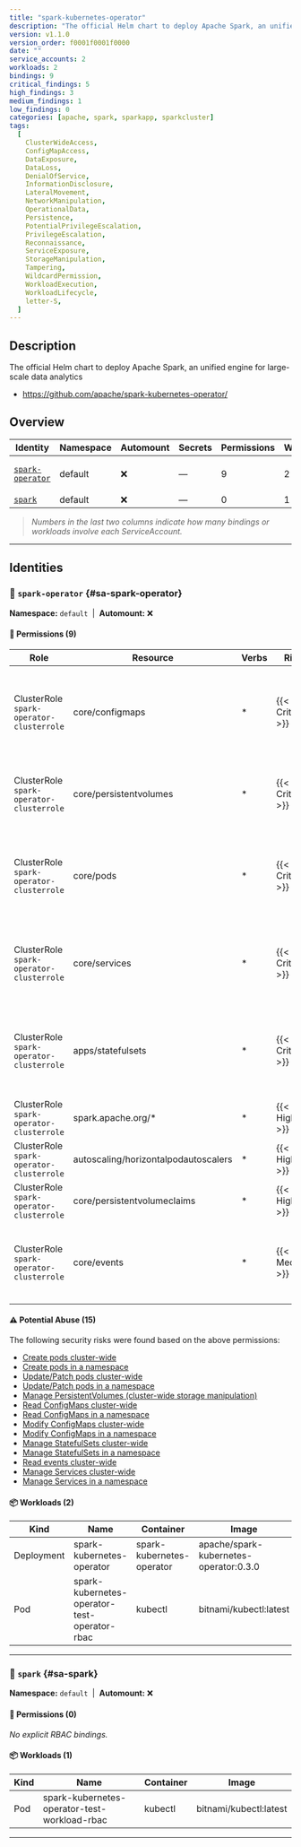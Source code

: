 ```yaml
---
title: "spark-kubernetes-operator"
description: "The official Helm chart to deploy Apache Spark, an unified engine for large-scale data analytics"
version: v1.1.0
version_order: f0001f0001f0000
date: ""
service_accounts: 2
workloads: 2
bindings: 9
critical_findings: 5
high_findings: 3
medium_findings: 1
low_findings: 0
categories: [apache, spark, sparkapp, sparkcluster]
tags:
  [
    ClusterWideAccess,
    ConfigMapAccess,
    DataExposure,
    DataLoss,
    DenialOfService,
    InformationDisclosure,
    LateralMovement,
    NetworkManipulation,
    OperationalData,
    Persistence,
    PotentialPrivilegeEscalation,
    PrivilegeEscalation,
    Reconnaissance,
    ServiceExposure,
    StorageManipulation,
    Tampering,
    WildcardPermission,
    WorkloadExecution,
    WorkloadLifecycle,
    letter-S,
  ]
---
```


## Description

The official Helm chart to deploy Apache Spark, an unified engine for large-scale data analytics

- https://github.com/apache/spark-kubernetes-operator/

## Overview

| Identity                               | Namespace | Automount | Secrets | Permissions | Workloads | Risk                    |
| -------------------------------------- | --------- | --------- | ------- | ----------- | --------- | ----------------------- |
| [`spark-operator`](#sa-spark-operator) | default   | ❌        | —       | 9           | 2         | {{< risk "Critical" >}} |
| [`spark`](#sa-spark)                   | default   | ❌        | —       | 0           | 1         | —                       |

> _Numbers in the last two columns indicate how many bindings or workloads involve each ServiceAccount._

---

## Identities

### 🤖 `spark-operator` {#sa-spark-operator}

**Namespace:** `default`  |  **Automount:** ❌

#### 🔑 Permissions (9)

| Role                                     | Resource                             | Verbs | Risk                  | Tags                                                                                                                                                                              |
| ---------------------------------------- | ------------------------------------ | ----- | --------------------- | --------------------------------------------------------------------------------------------------------------------------------------------------------------------------------- |
| ClusterRole `spark-operator-clusterrole` | core/configmaps                      | \*    | {{< risk Critical >}} | {{< tag "ClusterWideAccess" >}} {{< tag "ConfigMapAccess" >}} {{< tag "DataExposure" >}} {{< tag "InformationDisclosure" >}} {{< tag "PotentialPrivilegeEscalation" >}} (+2 more) |
| ClusterRole `spark-operator-clusterrole` | core/persistentvolumes               | \*    | {{< risk Critical >}} | {{< tag "ClusterWideAccess" >}} {{< tag "DataExposure" >}} {{< tag "DataLoss" >}} {{< tag "DenialOfService" >}} {{< tag "StorageManipulation" >}} (+2 more)                       |
| ClusterRole `spark-operator-clusterrole` | core/pods                            | \*    | {{< risk Critical >}} | {{< tag "ClusterWideAccess" >}} {{< tag "LateralMovement" >}} {{< tag "Persistence" >}} {{< tag "PotentialPrivilegeEscalation" >}} {{< tag "PrivilegeEscalation" >}} (+3 more)    |
| ClusterRole `spark-operator-clusterrole` | core/services                        | \*    | {{< risk Critical >}} | {{< tag "ClusterWideAccess" >}} {{< tag "DenialOfService" >}} {{< tag "NetworkManipulation" >}} {{< tag "ServiceExposure" >}} {{< tag "Tampering" >}} (+1 more)                   |
| ClusterRole `spark-operator-clusterrole` | apps/statefulsets                    | \*    | {{< risk Critical >}} | {{< tag "ClusterWideAccess" >}} {{< tag "Persistence" >}} {{< tag "PotentialPrivilegeEscalation" >}} {{< tag "PrivilegeEscalation" >}} {{< tag "Tampering" >}} (+2 more)          |
| ClusterRole `spark-operator-clusterrole` | spark.apache.org/\*                  | \*    | {{< risk High >}}     | {{< tag "ClusterWideAccess" >}} {{< tag "WildcardPermission" >}}                                                                                                                  |
| ClusterRole `spark-operator-clusterrole` | autoscaling/horizontalpodautoscalers | \*    | {{< risk High >}}     | {{< tag "ClusterWideAccess" >}} {{< tag "WildcardPermission" >}}                                                                                                                  |
| ClusterRole `spark-operator-clusterrole` | core/persistentvolumeclaims          | \*    | {{< risk High >}}     | {{< tag "ClusterWideAccess" >}} {{< tag "WildcardPermission" >}}                                                                                                                  |
| ClusterRole `spark-operator-clusterrole` | core/events                          | \*    | {{< risk Medium >}}   | {{< tag "ClusterWideAccess" >}} {{< tag "InformationDisclosure" >}} {{< tag "OperationalData" >}} {{< tag "Reconnaissance" >}} {{< tag "WildcardPermission" >}}                   |

#### ⚠️ Potential Abuse (15)

The following security risks were found based on the above permissions:

- [Create pods cluster-wide](/rules/1006)
- [Create pods in a namespace](/rules/1007)
- [Update/Patch pods cluster-wide](/rules/1008)
- [Update/Patch pods in a namespace](/rules/1009)
- [Manage PersistentVolumes (cluster-wide storage manipulation)](/rules/1017)
- [Read ConfigMaps cluster-wide](/rules/1022)
- [Read ConfigMaps in a namespace](/rules/1023)
- [Modify ConfigMaps cluster-wide](/rules/1024)
- [Modify ConfigMaps in a namespace](/rules/1025)
- [Manage StatefulSets cluster-wide](/rules/1037)
- [Manage StatefulSets in a namespace](/rules/1038)
- [Read events cluster-wide](/rules/1070)
- [Manage Services cluster-wide](/rules/1075)
- [Manage Services in a namespace](/rules/1076)

#### 📦 Workloads (2)

| Kind       | Name                                         | Container                 | Image                                  |
| ---------- | -------------------------------------------- | ------------------------- | -------------------------------------- |
| Deployment | spark-kubernetes-operator                    | spark-kubernetes-operator | apache/spark-kubernetes-operator:0.3.0 |
| Pod        | spark-kubernetes-operator-test-operator-rbac | kubectl                   | bitnami/kubectl:latest                 |

---

### 🤖 `spark` {#sa-spark}

**Namespace:** `default`  |  **Automount:** ❌

#### 🔑 Permissions (0)

_No explicit RBAC bindings._

#### 📦 Workloads (1)

| Kind | Name                                         | Container | Image                  |
| ---- | -------------------------------------------- | --------- | ---------------------- |
| Pod  | spark-kubernetes-operator-test-workload-rbac | kubectl   | bitnami/kubectl:latest |

---
